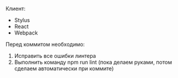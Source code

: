Клиент:
- Stylus
- React
- Webpack

Перед коммитом необходимо:
1. Исправить все ошибки линтера
2. Выполнить команду npm run lint (пока делаем руками, потом сделаем автоматически при коммите)